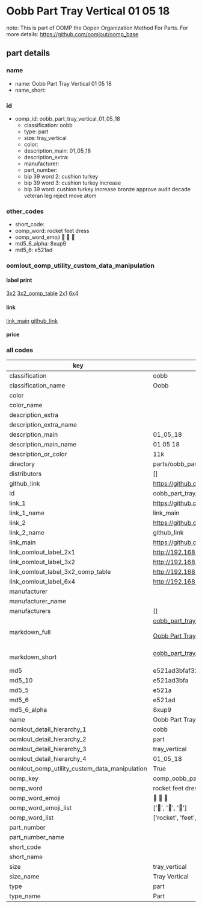 # Oobb Part Tray Vertical 01 05 18  

note: This is part of OOMP the Oopen Organization Method For Parts. For more details: https://github.com/oomlout/oomp_base

##  part details





### name
* name: Oobb Part Tray Vertical 01 05 18
* name_short: 
### id
* oomp_id: oobb_part_tray_vertical_01_05_18
  * classification: oobb
  * type: part
  * size: tray_vertical
  * color: 
  * description_main: 01_05_18
  * description_extra: 
  * manufacturer: 
  * part_number: 
  * bip 39 word 2: cushion turkey
  * bip 39 word 3: cushion turkey increase
  * bip 39 word: cushion turkey increase bronze approve audit decade veteran leg reject move atom

### other_codes
* short_code: 
* oomp_word: rocket feet dress
* oomp_word_emoji :rocket: :feet: :dress:
* md5_6_alpha: 8xup9
* md5_6: e521ad






### oomlout_oomp_utility_custom_data_manipulation
#### label print
[3x2](http://192.168.1.245:1112/?label=oomp%208xup9)
[3x2_oomp_table](http://192.168.1.107:1112/?label=oomp%208xup9)
[2x1](http://192.168.1.242:1112/?label=oomp%208xup9)
[6x4](http://192.168.1.55:1112/?label=oomp%208xup9)    

#### link

[link_main](https://github.com/oomlout/oomlout_oomp_current_version_messy/tree/main/parts/oobb_part_tray_vertical_01_05_18) [github_link](https://github.com/oomlout/oomlout_oomp_part_src/tree/main/parts/oobb_part_tray_vertical_01_05_18)                             

#### price







### all codes 
| key | value |  
| --- | --- |  
| classification | oobb |  
| classification_name | Oobb |  
| color |  |  
| color_name |  |  
| description_extra |  |  
| description_extra_name |  |  
| description_main | 01_05_18 |  
| description_main_name | 01 05 18 |  
| description_or_color | 11k |  
| directory | parts/oobb_part_tray_vertical_01_05_18 |  
| distributors | [] |  
| github_link | https://github.com/oomlout/oomlout_oomp_part_src/tree/main/parts/oobb_part_tray_vertical_01_05_18 |  
| id | oobb_part_tray_vertical_01_05_18 |  
| link_1 | https://github.com/oomlout/oomlout_oomp_current_version_messy/tree/main/parts/oobb_part_tray_vertical_01_05_18 |  
| link_1_name | link_main |  
| link_2 | https://github.com/oomlout/oomlout_oomp_part_src/tree/main/parts/oobb_part_tray_vertical_01_05_18 |  
| link_2_name | github_link |  
| link_main | https://github.com/oomlout/oomlout_oomp_current_version_messy/tree/main/parts/oobb_part_tray_vertical_01_05_18 |  
| link_oomlout_label_2x1 | http://192.168.1.242:1112/?label=oomp%208xup9 |  
| link_oomlout_label_3x2 | http://192.168.1.245:1112/?label=oomp%208xup9 |  
| link_oomlout_label_3x2_oomp_table | http://192.168.1.107:1112/?label=oomp%208xup9 |  
| link_oomlout_label_6x4 | http://192.168.1.55:1112/?label=oomp%208xup9 |  
| manufacturer |  |  
| manufacturer_name |  |  
| manufacturers | [] |  
| markdown_full | [oobb_part_tray_vertical_01_05_18](https://github.com/oomlout/oomlout_oomp_current_version_messy/tree/main/parts/oobb_part_tray_vertical_01_05_18)<br>[](https://github.com/oomlout/oomlout_oomp_current_version_messy/tree/main/parts/oobb_part_tray_vertical_01_05_18)<br>[Oobb Part Tray Vertical 01 05 18](https://github.com/oomlout/oomlout_oomp_current_version_messy/tree/main/parts/oobb_part_tray_vertical_01_05_18)<br><br> |  
| markdown_short | [oobb_part_tray_vertical_01_05_18](https://github.com/oomlout/oomlout_oomp_current_version_messy/tree/main/parts/oobb_part_tray_vertical_01_05_18)<br><br> |  
| md5 | e521ad3bfaf327103c0561cae57aa9b3 |  
| md5_10 | e521ad3bfa |  
| md5_5 | e521a |  
| md5_6 | e521ad |  
| md5_6_alpha | 8xup9 |  
| name | Oobb Part Tray Vertical 01 05 18 |  
| oomlout_detail_hierarchy_1 | oobb |  
| oomlout_detail_hierarchy_2 | part |  
| oomlout_detail_hierarchy_3 | tray_vertical |  
| oomlout_detail_hierarchy_4 | 01_05_18 |  
| oomlout_oomp_utility_custom_data_manipulation | True |  
| oomp_key | oomp_oobb_part_tray_vertical_01_05_18 |  
| oomp_word | rocket feet dress |  
| oomp_word_emoji | :rocket: :feet: :dress: |  
| oomp_word_emoji_list | [':rocket:', ':feet:', ':dress:'] |  
| oomp_word_list | ['rocket', 'feet', 'dress'] |  
| part_number |  |  
| part_number_name |  |  
| short_code |  |  
| short_name |  |  
| size | tray_vertical |  
| size_name | Tray Vertical |  
| type | part |  
| type_name | Part |  
